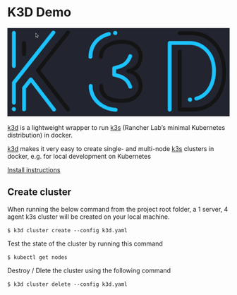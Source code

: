 # K3D Demo

![](./mongo-express/resources/k3d.png)

[k3d](https://k3d.io) is a lightweight wrapper to run [k3s](https://k3s.io) (Rancher Lab’s minimal Kubernetes distribution) in docker.

[k3d](https://k3d.io) makes it very easy to create single- and multi-node [k3s](https://k3s.io) clusters in docker, e.g. for local development on Kubernetes

[Install instructions](https://k3d.io/#installation)

## Create cluster

When running the below command from the project root folder, a 1 server, 4 agent k3s cluster will be created on your local machine.

    $ k3d cluster create --config k3d.yaml

Test the state of the cluster by running this command

    $ kubectl get nodes

Destroy / Dlete the cluster using the following command

    $ k3d cluster delete --config k3d.yaml
